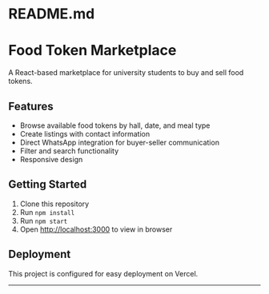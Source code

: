 # README.md
# Food Token Marketplace

A React-based marketplace for university students to buy and sell food tokens.

## Features

- Browse available food tokens by hall, date, and meal type
- Create listings with contact information
- Direct WhatsApp integration for buyer-seller communication
- Filter and search functionality
- Responsive design

## Getting Started

1. Clone this repository
2. Run `npm install`
3. Run `npm start`
4. Open [http://localhost:3000](http://localhost:3000) to view in browser

## Deployment

This project is configured for easy deployment on Vercel.

---